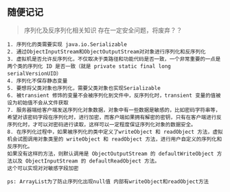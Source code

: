 ## 随便记记

> 序列化及反序列化相关知识 存在一定安全问题，将废弃？？

    1. 序列化的类需要实现 java.io.Serializable
    2. 通过ObjectInputStream和ObjectOutputStream对对象进行序列化和反序列化
    3. 虚拟机是否允许反序列化，不仅取决于类路径和功能代码是否一致，一个非常重要的一点是两个类的序列化 ID 是否一致（就是 private static final long serialVersionUID）
    4. 序列化不保存静态变量
    5. 要想将父类对象也序列化，需要父类对象也实现Serializable
    6. 被transient 修饰的变量不会被序列化到文件中，反序列化时，transient 变量的值被设为初始值不会从文件获取
    7. 服务器端给客户端发送序列化对象数据，对象中有一些数据是敏感的，比如密码字符串等，
    希望对该密码字段在序列化时，进行加密，而客户端如果拥有解密的密钥，只有在客户端进行反序列化时，才可以对密码进行读取，这样可以一定程度保证序列化对象的数据安全。
    8. 在序列化过程中，如果被序列化的类中定义了writeObject 和 readObject 方法，虚拟机会试图调用对象类里的 writeObject 和 readObject 方法，进行用户自定义的序列化和反序列化。
    如果没有这样的方法，则默认调用是 ObjectOutputStream 的 defaultWriteObject 方法以及 ObjectInputStream 的 defaultReadObject 方法。
    这个可以实现对对敏感字段加密
    
    ps: ArrayList为了防止序列化出现null值 内部有writeObject和readObject方法
